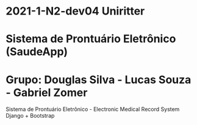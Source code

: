 # 2021-1-N2-dev04 Uniritter
# Sistema de Prontuário Eletrônico (SaudeApp)
# Grupo: Douglas Silva - Lucas Souza - Gabriel Zomer
Sistema de Prontuário Eletrônico - Electronic Medical Record System
Django + Bootstrap
